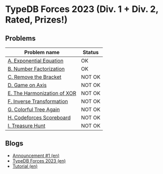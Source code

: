 # TypeDB Forces 2023 (Div. 1 + Div. 2, Rated, Prizes!)

## Problems

|Problem name|Status|
|------------|---------|
| [A. Exponential Equation](problems/A._Exponential_Equation.md)|OK|
| [B. Number Factorization](problems/B._Number_Factorization.md)|OK|
| [C. Remove the Bracket](problems/C._Remove_the_Bracket.md)|NOT OK|
| [D. Game on Axis](problems/D._Game_on_Axis.md)|NOT OK|
| [E. The Harmonization of XOR](problems/E._The_Harmonization_of_XOR.md)|NOT OK|
| [F. Inverse Transformation](problems/F._Inverse_Transformation.md)|NOT OK|
| [G. Colorful Tree Again](problems/G._Colorful_Tree_Again.md)|NOT OK|
| [H. Codeforces Scoreboard](problems/H._Codeforces_Scoreboard.md)|NOT OK|
| [I. Treasure Hunt](problems/I._Treasure_Hunt.md)|NOT OK|
## Blogs

- [Announcement #1 (en)](blogs/Announcement_1_(en).md)
- [TypeDB Forces 2023 (en)](blogs/TypeDB_Forces_2023_(en).md)
- [Tutorial (en)](blogs/Tutorial_(en).md)
